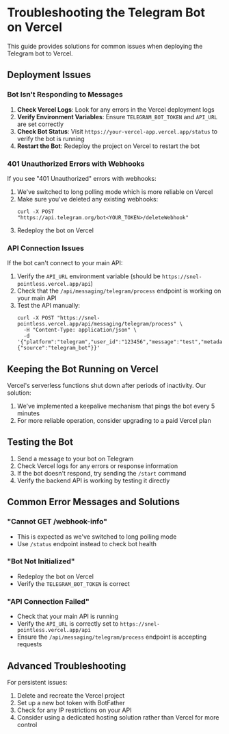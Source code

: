 # Troubleshooting the Telegram Bot on Vercel

This guide provides solutions for common issues when deploying the Telegram bot to Vercel.

## Deployment Issues

### Bot Isn't Responding to Messages

1. **Check Vercel Logs**: Look for any errors in the Vercel deployment logs
2. **Verify Environment Variables**: Ensure `TELEGRAM_BOT_TOKEN` and `API_URL` are set correctly
3. **Check Bot Status**: Visit `https://your-vercel-app.vercel.app/status` to verify the bot is running
4. **Restart the Bot**: Redeploy the project on Vercel to restart the bot

### 401 Unauthorized Errors with Webhooks

If you see "401 Unauthorized" errors with webhooks:

1. We've switched to long polling mode which is more reliable on Vercel
2. Make sure you've deleted any existing webhooks:
   ```
   curl -X POST "https://api.telegram.org/bot<YOUR_TOKEN>/deleteWebhook"
   ```
3. Redeploy the bot on Vercel

### API Connection Issues

If the bot can't connect to your main API:

1. Verify the `API_URL` environment variable (should be `https://snel-pointless.vercel.app/api`)
2. Check that the `/api/messaging/telegram/process` endpoint is working on your main API
3. Test the API manually:
   ```
   curl -X POST "https://snel-pointless.vercel.app/api/messaging/telegram/process" \
     -H "Content-Type: application/json" \
     -d '{"platform":"telegram","user_id":"123456","message":"test","metadata":{"source":"telegram_bot"}}'
   ```

## Keeping the Bot Running on Vercel

Vercel's serverless functions shut down after periods of inactivity. Our solution:

1. We've implemented a keepalive mechanism that pings the bot every 5 minutes
2. For more reliable operation, consider upgrading to a paid Vercel plan

## Testing the Bot

1. Send a message to your bot on Telegram
2. Check Vercel logs for any errors or response information
3. If the bot doesn't respond, try sending the `/start` command
4. Verify the backend API is working by testing it directly

## Common Error Messages and Solutions

### "Cannot GET /webhook-info"

- This is expected as we've switched to long polling mode
- Use `/status` endpoint instead to check bot health

### "Bot Not Initialized"

- Redeploy the bot on Vercel
- Verify the `TELEGRAM_BOT_TOKEN` is correct

### "API Connection Failed"

- Check that your main API is running
- Verify the `API_URL` is correctly set to `https://snel-pointless.vercel.app/api`
- Ensure the `/api/messaging/telegram/process` endpoint is accepting requests

## Advanced Troubleshooting

For persistent issues:

1. Delete and recreate the Vercel project
2. Set up a new bot token with BotFather
3. Check for any IP restrictions on your API
4. Consider using a dedicated hosting solution rather than Vercel for more control
